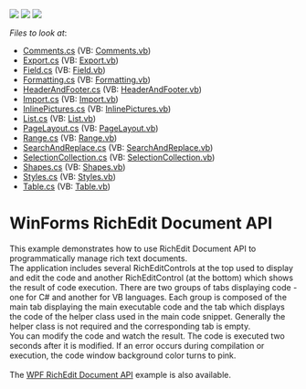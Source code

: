 <!-- default badges list -->
![](https://img.shields.io/endpoint?url=https://codecentral.devexpress.com/api/v1/VersionRange/128612208/15.2.9%2B)
[![](https://img.shields.io/badge/Open_in_DevExpress_Support_Center-FF7200?style=flat-square&logo=DevExpress&logoColor=white)](https://supportcenter.devexpress.com/ticket/details/E5219)
[![](https://img.shields.io/badge/📖_How_to_use_DevExpress_Examples-e9f6fc?style=flat-square)](https://docs.devexpress.com/GeneralInformation/403183)
<!-- default badges end -->
<!-- default file list -->
*Files to look at*:

* [Comments.cs](./CS/RichEditAPISample/CodeExamples/Comments.cs) (VB: [Comments.vb](./VB/RichEditAPISample/CodeExamples/Comments.vb))
* [Export.cs](./CS/RichEditAPISample/CodeExamples/Export.cs) (VB: [Export.vb](./VB/RichEditAPISample/CodeExamples/Export.vb))
* [Field.cs](./CS/RichEditAPISample/CodeExamples/Field.cs) (VB: [Field.vb](./VB/RichEditAPISample/CodeExamples/Field.vb))
* [Formatting.cs](./CS/RichEditAPISample/CodeExamples/Formatting.cs) (VB: [Formatting.vb](./VB/RichEditAPISample/CodeExamples/Formatting.vb))
* [HeaderAndFooter.cs](./CS/RichEditAPISample/CodeExamples/HeaderAndFooter.cs) (VB: [HeaderAndFooter.vb](./VB/RichEditAPISample/CodeExamples/HeaderAndFooter.vb))
* [Import.cs](./CS/RichEditAPISample/CodeExamples/Import.cs) (VB: [Import.vb](./VB/RichEditAPISample/CodeExamples/Import.vb))
* [InlinePictures.cs](./CS/RichEditAPISample/CodeExamples/InlinePictures.cs) (VB: [InlinePictures.vb](./VB/RichEditAPISample/CodeExamples/InlinePictures.vb))
* [List.cs](./CS/RichEditAPISample/CodeExamples/List.cs) (VB: [List.vb](./VB/RichEditAPISample/CodeExamples/List.vb))
* [PageLayout.cs](./CS/RichEditAPISample/CodeExamples/PageLayout.cs) (VB: [PageLayout.vb](./VB/RichEditAPISample/CodeExamples/PageLayout.vb))
* [Range.cs](./CS/RichEditAPISample/CodeExamples/Range.cs) (VB: [Range.vb](./VB/RichEditAPISample/CodeExamples/Range.vb))
* [SearchAndReplace.cs](./CS/RichEditAPISample/CodeExamples/SearchAndReplace.cs) (VB: [SearchAndReplace.vb](./VB/RichEditAPISample/CodeExamples/SearchAndReplace.vb))
* [SelectionCollection.cs](./CS/RichEditAPISample/CodeExamples/SelectionCollection.cs) (VB: [SelectionCollection.vb](./VB/RichEditAPISample/CodeExamples/SelectionCollection.vb))
* [Shapes.cs](./CS/RichEditAPISample/CodeExamples/Shapes.cs) (VB: [Shapes.vb](./VB/RichEditAPISample/CodeExamples/Shapes.vb))
* [Styles.cs](./CS/RichEditAPISample/CodeExamples/Styles.cs) (VB: [Styles.vb](./VB/RichEditAPISample/CodeExamples/Styles.vb))
* [Table.cs](./CS/RichEditAPISample/CodeExamples/Table.cs) (VB: [Table.vb](./VB/RichEditAPISample/CodeExamples/Table.vb))
<!-- default file list end -->
# WinForms RichEdit Document API


<p>This example demonstrates how to use RichEdit Document API to programmatically manage rich text documents.<br />The application includes several RichEditControls at the top used to display and edit the code and another RichEditControl (at the bottom) which shows the result of code execution. There are two groups of tabs displaying code - one for C# and another for VB languages. Each group is composed of the main tab displaying the main executable code and the tab which displays the code of the helper class used in the main code snippet. Generally the helper class is not required and the corresponding tab is empty.<br />You can modify the code and watch the result. The code is executed two seconds after it is modified. If an error occurs during compilation or execution, the code window background color turns to pink.<br /><br />The <a href="https://www.devexpress.com/Support/Center/p/T213968">WPF RichEdit Document API</a> example is also available.</p>

<br/>



